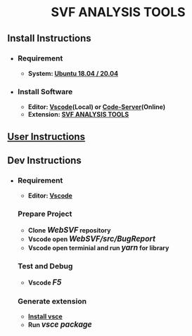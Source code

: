 # **<p align="center">SVF ANALYSIS TOOLS</p>**

<!-- <p align="center">
<img src='https://github.com/codemapweb/codemap_extension/blob/master/images/logo.png?raw=true' width='480'/>
</p>

**<p align="center">Program Analysis tool for bug detection. It is a vscode extension which can be installed into Vscode 1.43.0 at least.</p>**

**<p align="center">After the program is compiled by analysis, it is used to display the analysis node information.</p>**

## **<p align="center">Architecture Overview</p>**

<p align="center">
<img src='https://github.com/codemapweb/codemap_extension/blob/master/images/codemap_flowchart.png?raw=true' width='720'/>
</p> -->

## **Install Instructions**

-   ### **Requirement**

    -   **System: [Ubuntu 18.04 / 20.04](https://releases.ubuntu.com/20.04/)**

-   ### **Install Software**

    -   **Editor: [Vscode](https://code.visualstudio.com/)(Local) or [Code-Server](https://github.com/cdr/code-server)(Online)**
    -   **Extension: [SVF ANALYSIS TOOLS](https://marketplace.visualstudio.com/items?itemName=TianyangGuan.svftools)**

## **[User Instructions](https://github.com/SVF-tools/WebSVF/blob/master/src/BugReport/README.md)**

## **Dev Instructions**

-   ### **Requirement**

    -   **Editor: [Vscode](https://code.visualstudio.com/)**

    ### **Prepare Project**

    -   **Clone <big>_WebSVF_</big> repository**
    -   **Vscode open <big>_WebSVF/src/BugReport_</big>**
    -   **Vscode open terminial and run <big>_yarn_</big> for library**

    ### **Test and Debug**

    -   **Vscode <big>_F5_</big>**

    ### **Generate extension**

    -   **[Install vsce](https://code.visualstudio.com/api/working-with-extensions/publishing-extension)**
    -   **Run <big>_vsce package_</big>**
